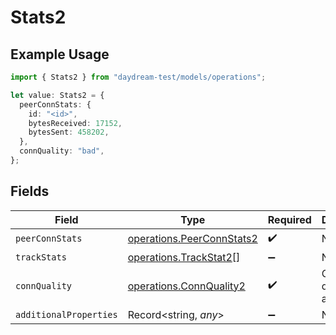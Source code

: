 # Stats2

## Example Usage

```typescript
import { Stats2 } from "daydream-test/models/operations";

let value: Stats2 = {
  peerConnStats: {
    id: "<id>",
    bytesReceived: 17152,
    bytesSent: 458202,
  },
  connQuality: "bad",
};
```

## Fields

| Field                                                                  | Type                                                                   | Required                                                               | Description                                                            |
| ---------------------------------------------------------------------- | ---------------------------------------------------------------------- | ---------------------------------------------------------------------- | ---------------------------------------------------------------------- |
| `peerConnStats`                                                        | [operations.PeerConnStats2](../../models/operations/peerconnstats2.md) | :heavy_check_mark:                                                     | N/A                                                                    |
| `trackStats`                                                           | [operations.TrackStat2](../../models/operations/trackstat2.md)[]       | :heavy_minus_sign:                                                     | N/A                                                                    |
| `connQuality`                                                          | [operations.ConnQuality2](../../models/operations/connquality2.md)     | :heavy_check_mark:                                                     | Connection quality assessment                                          |
| `additionalProperties`                                                 | Record<string, *any*>                                                  | :heavy_minus_sign:                                                     | N/A                                                                    |